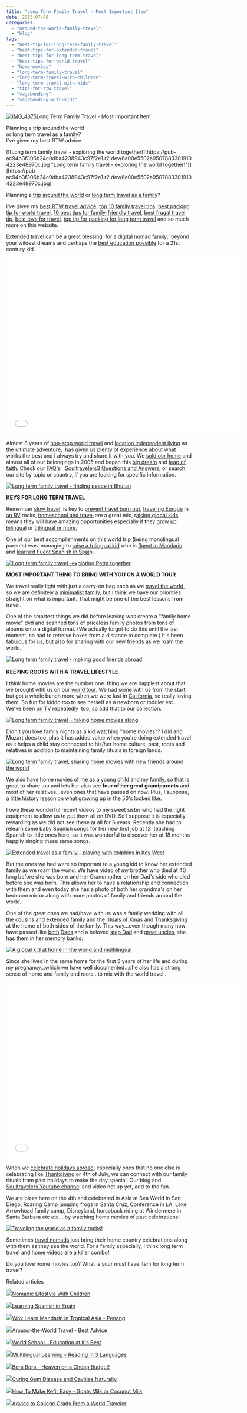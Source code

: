 ```yaml
---
title: "Long Term Family Travel - Most Important Item"
date: 2013-07-08
categories: 
  - "around-the-world-family-travel"
  - "blog"
tags: 
  - "best-tip-for-long-term-family-travel"
  - "best-tips-for-extended-travel"
  - "best-tips-for-long-term-travel"
  - "best-tips-for-world-travel"
  - "home-movies"
  - "long-term-family-travel"
  - "long-term-travel-with-children"
  - "long-term-travel-with-kids"
  - "tips-for-rtw-travel"
  - "vagabonding"
  - "vagabonding-with-kids"
---
```


[![IMG_4375](https://pub-ac94b3f306b24c0dba4238943c97f2e1.r2.dev/6a00e5502a950788330192abeb55c7970d.jpg "IMG_4375")](https://pub-ac94b3f306b24c0dba4238943c97f2e1.r2.dev/6a00e5502a950788330192abeb55c7970d.jpg)Long Term Family Travel - 
Most Important Item  
  
Planning a trip around the world  
or long term travel as a family?  
I've given my best RTW advice

<!--more--> [![Long term family travel - exploring the world together!](https://pub-ac94b3f306b24c0dba4238943c97f2e1.r2.dev/6a00e5502a95078833019104223e48970c.jpg "Long term family travel - exploring the world together!")](https://pub-ac94b3f306b24c0dba4238943c97f2e1.r2.dev/6a00e5502a95078833019104223e48970c.jpg)  
  
  
Planning a [trip around the world](http://soultravelers3new.local/2012/12/around-the-world-family-travel.html "trip around the world") or [long term travel as a family](http://soultravelers3new.local/2010/03/long-term-family-travel-homeschool-roadschool-world-school-digitalnomad-lifestyle-design-virtual-.html "long term travel as a family")?  
  
I've given my [best RTW travel advice](http://soultravelers3new.local/2012/12/-around-the-world-travel-best-advice.html "best around the world travel advice"), [top 10 family travel tips](http://soultravelers3new.local/2008/05/top-10-family-t.html "top 10 family travel tips"), [best packing tip for world travel](http://soultravelers3new.local/2012/08/best-packing-tip-for-world-travel.html "best packing tip for world travel"), [10 best tips for family-friendly travel](http://soultravelers3new.local/2010/02/15-best-tips-for-family-friendly-travel-airplanes-airports-vacation-roadtrips-long-term-family-trave.html "best tips for family friendly travel"), [best frugal travel tip](http://soultravelers3new.local/2013/02/minimalist-family-frugal-tip-omg.html "best frugal travel tip"), [best toys for travel](http://soultravelers3new.local/2011/09/best-toys-for-travel-.html "best toys for travel"), [top tip for packing for long term travel](http://soultravelers3new.local/2013/03/top-travel-tip-for-long-term-travel.html "top tips for packing long term travel") and so much more on this website.  
  
[Extended travel](http://soultravelers3new.local/2008/06/how-to-do-exten.html "extended travel") can be a great blessing  for a [digital nomad family](http://soultravelers3new.local/2009/04/how-to-travel-the-world-as-a-digital-nomad-family.html "digital nomad family"),  beyond your wildest dreams and perhaps the [best education possible](http://soultravelers3new.local/2013/01/world-school-education-at-its-best-.html/ "best education for 21st century kids") for a 21st century kid.  
  

<iframe src="//www.youtube.com/embed/L1AspeNfcGE?rel=0" frameborder="0" height="480" width="640"></iframe>

  
  
Almost 8 years of [non-stop world travel](http://soultravelers3new.local/2012/01/amazing-family-world-tour.html "non-stop world travel") and [location independent living](http://soultravelers3new.local/2010/05/globe-trotting-location-independent-kids-friends-perpetual-travelers-tck-long-term-family-travel-.html "location independent living") as the [ultimate adventure](http://soultravelers3new.local/2011/02/kids-friends-travel-on-the-ultimate-family-adventure.html "ultimate family adventure"),  has given us plenty of experience about what works the best and I always try and share it with you. We [sold our home](http://soultravelers3new.local/2006/08/home-and-hous-1.html "sold our dream home") and almost all of our belongings in 2005 and began this [big dream](http://soultravelers3new.local/2010/06/early-retirement-perpetual-travel-radical-early-retirement-with-kids-rtw-family-travel-multiyear.html "retire early and travel") and [leap of faith](http://soultravelers3new.local/2006/08/leap-of-faith.html "Leap of faith"). Check our [FAQ's](http://soultravelers3new.local/faqs.html "FAQ soultravelers3")   [Soultravelers3 Questions and Answers](http://soultravelers3new.local/2009/06/questions-answers-about-soultravelers3-family-travel.html "soultravelers3 questions and answers about family travel"), or search our site by topic or country, if you are looking for specific information.  
  
[![Long term family travel - finding peace in Bhutan](https://pub-ac94b3f306b24c0dba4238943c97f2e1.r2.dev/6a00e5502a950788330192abebb889970d.jpg "Long term family travel - finding peace in Bhutan")](https://pub-ac94b3f306b24c0dba4238943c97f2e1.r2.dev/6a00e5502a950788330192abebb889970d.jpg)  
  
**KEYS FOR LONG TERM TRAVEL**  
  
Remember [slow travel](http://soultravelers3new.local/2011/11/slow-travel.html "slow travel tips")  is key to [prevent travel burn out](http://soultravelers3new.local/2011/08/how-to-prevent-travel-burnout.html "prevents travel burn out"), [traveling Europe](http://soultravelers3new.local/2012/02/5-best-european-family-vacations.html "best european family vacations") in [an RV](http://soultravelers3new.local/2010/05/camping-europe-in-a-motorhome-rv-5-best-sites-roadtrip-europe-family-travel-budget-best-price.html "camping europe in a motorhome or rv or campervan") rocks, [homeschool and travel](http://soultravelers3new.local/2010/04/family-travel-homeschool-education-global-students-lifestyle-design-location-independent-4hww-around.html "homeschool and travel") are a great mix, r[aising global kids](http://soultravelers3new.local/2011/07/how-to-and-why-raise-a-global-kid.html "raising global kids") means they will have amazing opportunities especially if they [grow up bilingual](http://soultravelers3new.local/2013/04/growing-up-bilingual-or-trilingual.html "growing up bilingual") or [trilingual or more.](http://soultravelers3new.local/2011/06/how-to-raise-a-bilingual-or-multi-lingual-child.html "how to raise a multilingual child")  
  
One of our best accomplishments on this world trip (being monolingual parents) was  managing to [raise a trilingual kid](http://soultravelers3new.local/2013/01/raising-a-bilingual-child-or-trilingual.html "raising a bilingual or trilingual child") who is [fluent in Mandarin](http://soultravelers3new.local/2013/06/fluent-mandarin.html "fluent in mandarin") and [learned fluent Spanish in Spai](http://soultravelers3new.local/2013/05/learning-spanish-in-spain.html "learning spanish in spain")n.  
  
[![Long term family travel -exploring Petra together](https://pub-ac94b3f306b24c0dba4238943c97f2e1.r2.dev/6a00e5502a9507883301910422acc2970c.jpg "Long term family travel -exploring Petra together")](https://pub-ac94b3f306b24c0dba4238943c97f2e1.r2.dev/6a00e5502a9507883301910422acc2970c.jpg)  
  
**MOST IMPORTANT THING TO BRING WITH YOU ON A WORLD TOUR**  
  
We travel really light with just a carry-on bag each as we [travel the world](http://soultravelers3new.local/2012/04/best-friends-around-the-world-traveling-with-school-age-kids.html "travel the world with kids"), so we are definitely a [minimalist family](http://soultravelers3new.local/2011/08/minimalist-living-family-travel-lifestyle-books.html "minimalist family"), but I think we have our priorities straight on what is important. That might be one of the best lessons from travel.  
  
One of the smartest things we did before leaving was create a "family home movie" dvd and scanned tons of priceless family photos from tons of albums onto a digital format. (We actually forgot to do this until the last moment, so had to retreive boxes from a distance to complete.) It's been fabulous for us, but also for sharing with our new friends as we roam the world.  
  
[![Long term family travel - making good friends abroad](https://pub-ac94b3f306b24c0dba4238943c97f2e1.r2.dev/6a00e5502a9507883301901e2c91cf970b.jpg "Long term family travel - making good friends abroad")](https://pub-ac94b3f306b24c0dba4238943c97f2e1.r2.dev/6a00e5502a9507883301901e2c91cf970b.jpg)  
   
**KEEPING ROOTS WITH A TRAVEL LIFESTYLE**  
  
I think home movies are the number one  thing we are happiest about that we brought wtih us on our [world tour.](http://soultravelers3new.local/2010/08/around-the-world-with-kids-extended-travel-long-term-travel-families-and-friends.html "family world trip with kids") We had some with us from the start, but got a whole bunch more when we were last in [California](http://soultravelers3new.local/2012/08/top-10-california-destinations.html "top california destinations"), so really loving them. So fun for kiddo too to see herself as a newborn or toddler etc.. We've been [on TV](http://soultravelers3new.local/2013/06/how-to-get-on-tv.html "how to get on tv") repeatedly  too, so add that to our collection.  
  
[![Long term family travel = taking home movies along](https://pub-ac94b3f306b24c0dba4238943c97f2e1.r2.dev/6a00e5502a9507883301901e2cb399970b.jpg "Long term family travel = taking home movies along")](https://pub-ac94b3f306b24c0dba4238943c97f2e1.r2.dev/6a00e5502a9507883301901e2cb399970b.jpg)  
  
Didn't you love family nights as a kid watching "home movies"? I did and Mozart does too, plus it has added value when you're doing extended travel as it helps a child stay connected to his/her home culture, past, roots and relatives in addition to maintaining family rituals in foreign lands.  
  
[![Long term family travel, sharing home movies with new friends around the world](https://pub-ac94b3f306b24c0dba4238943c97f2e1.r2.dev/6a00e5502a9507883301910422b935970c.jpg "Long term family travel, sharing home movies with new friends around the world")](https://pub-ac94b3f306b24c0dba4238943c97f2e1.r2.dev/6a00e5502a9507883301910422b935970c.jpg)  
  
  
We also have home movies of me as a young child and my family, so that is great to share too and lets her also see **four of her great grandparents** and most of her relatives...even ones that have passed on now. Plus, I suppose, a little history lesson on what growing up in the 50's looked like.  
  
I owe these wonderful recent videos to my sweet sister who had the right equipment to allow us to put them all on DVD. So I suppose it is especially rewarding as we did not see these at all for 6 years. Recently she had to relearn some baby Spanish songs for her new first job at 12  teaching Spanish to little ones here, so it was wonderful to discover her at 18 months happily singing these same songs.  
  
[![Extended travel as a family - playing with dolphins in Key West](https://pub-ac94b3f306b24c0dba4238943c97f2e1.r2.dev/6a00e5502a950788330192abebd4b7970d.jpg "Extended travel as a family - playing with dolphins in Key West")](https://pub-ac94b3f306b24c0dba4238943c97f2e1.r2.dev/6a00e5502a950788330192abebd4b7970d.jpg)  
  
But the ones we had were so important to a young kid to know her extended family as we roam the world. We have video of my brother who died at 40 long before she was born and her Grandmother on her Dad's side who died before she was born. This allows her to have a relationship and connection with them and even today she has a photo of both her grandma's on her bedroom mirror along with more photos of family and friends around the world.  
  
One of the great ones we had/have with us was a family wedding with all the cousins and extended family and the [rituals of Xma](http://soultravelers3new.local/2011/11/home-for-the-holidays.html "home for the holidays")s and [Thanksgiving](http://soultravelers3new.local/2009/11/thanksgiving-blessings-in-spain-.html "Thanksgiving abroad") at the home of both sides of the family. This way...even though many now have passed like [both](http://soultravelers3new.local/2012/05/what-i-learned-from-my-father.html "what I learned from my dad") [Dads](http://soultravelers3new.local/2010/06/good-bye-dad-grandpa-family-death-afar-while-traveling-abroad.html "dads dying") and a beloved [step Dad](http://soultravelers3new.local/2010/12/mourning-while-traveling-tribute-to-al-grief-and-travel-deathdying-at-a-distance.html "mourning while traveling") and [great uncles](http://soultravelers3new.local/2006/10/good-bye-uncle.html "great uncle"), she has them in her memory banks.  
  
[![A global kid at home in the world and multilingual](https://pub-ac94b3f306b24c0dba4238943c97f2e1.r2.dev/6a00e5502a9507883301901e2ca118970b.jpg "A global kid at home in the world and multilingual")](https://pub-ac94b3f306b24c0dba4238943c97f2e1.r2.dev/6a00e5502a9507883301901e2ca118970b.jpg)  
  
Since she lived in the same home for the first 5 years of her life and during my pregnancy...which we have well documented...she also has a strong sense of home and family and roots...to mix with the world travel .  
  

<iframe src="//www.youtube.com/embed/hxBFv5AAxhw?rel=0" frameborder="0" height="480" width="640"></iframe>

  
  
When we [celebrate holidays abroad](http://soultravelers3new.local/2009/12/how-to-enjoy-family-travel-abroad-at-christmas-digital-nomad-4hww-extended-travel-holidays.html "celebrate christmas abroad "), especially ones that no one else is celebrating like [Thankgiving](http://soultravelers3new.local/2010/11/first-thanksgiving-in-asia.html "Thanksgiving in Asia") or 4th of July, we can connect with our family rituals from past holidays to make the day special. Our blog and [Soultravelers Youtube channe](http://www.youtube.com/user/soultravelers3 "soultravelers3 youtube channel")l and video not up yet, add to the fun.  
  
We ate pizza here on the 4th and celebrated in Asia at Sea World in San Diego, Roaring Camp jumping frogs in Santa Cruz, Conference in LA, Lake Arrowhead family camp, Disneyland, horseback riding at Windermere in Santa Barbara etc etc....by watching home movies of past celebrations!  
  
[![Traveling the world as a family rocks!](https://pub-ac94b3f306b24c0dba4238943c97f2e1.r2.dev/6a00e5502a9507883301910422db29970c.jpg "Traveling the world as a family rocks!")](https://pub-ac94b3f306b24c0dba4238943c97f2e1.r2.dev/6a00e5502a9507883301910422db29970c.jpg)  
  
Sometimes [travel nomads](http://soultravelers3new.local/2012/11/digital-nomad-global-kid-tv-stories.html "travel nomads") just bring their home country celebrations along with them as they see the world. For a family especially, I think long term travel and home videos are a killer combo!  
  
Do you love home movies too? What is your must have item for long term travel?  

Related articles

[![](http://i.zemanta.com/97268419_80_80.jpg)](http://soultravelers3new.local/2012/06/nomadic-lifestyle-with-children-.html)[Nomadic Lifestyle With Children](http://soultravelers3new.local/2012/06/nomadic-lifestyle-with-children-.html)

[![](http://i.zemanta.com/168450990_80_80.jpg)](http://soultravelers3new.local/2013/05/learning-spanish-in-spain.html)[Learning Spanish in Spain](http://soultravelers3new.local/2013/05/learning-spanish-in-spain.html)

[![](http://i.zemanta.com/94084671_80_80.jpg)](http://soultravelers3new.local/2012/06/why-learn-mandarin-in-tropical-asia-penang.html)[Why Learn Mandarin in Tropical Asia - Penang](http://soultravelers3new.local/2012/06/why-learn-mandarin-in-tropical-asia-penang.html)

[![](http://i.zemanta.com/133178306_80_80.jpg)](http://soultravelers3new.local/2012/12/-around-the-world-travel-best-advice.html)[Around-the-World Travel - Best Advice](http://soultravelers3new.local/2012/12/-around-the-world-travel-best-advice.html)

[![](http://i.zemanta.com/138225478_80_80.jpg)](http://soultravelers3new.local/2013/01/world-school-education-at-its-best-.html)[World School - Education at it's Best](http://soultravelers3new.local/2013/01/world-school-education-at-its-best-.html)

[![](http://i.zemanta.com/124031105_80_80.jpg)](http://soultravelers3new.local/2012/11/multilingual-learning-reading-in-3-languages.html)[Multilingual Learning - Reading in 3 Languages](http://soultravelers3new.local/2012/11/multilingual-learning-reading-in-3-languages.html)

[![](http://i.zemanta.com/92363554_80_80.jpg)](http://soultravelers3new.local/2012/06/bora-bora-heaven-on-a-cheap-budget.html)[Bora Bora - Heaven on a Cheap Budget!](http://soultravelers3new.local/2012/06/bora-bora-heaven-on-a-cheap-budget.html)

[![](http://i.zemanta.com/154024597_80_80.jpg)](http://soultravelers3new.local/2013/03/curing-gum-disease-and-cavities-naturally.html)[Curing Gum Disease and Cavities Naturally](http://soultravelers3new.local/2013/03/curing-gum-disease-and-cavities-naturally.html)

[![](http://i.zemanta.com/100812762_80_80.jpg)](http://soultravelers3new.local/2012/07/-how-to-make-kefir-easy-goats-milk-or-coconut-milk.html)[How To Make Kefir Easy - Goats Milk or Coconut Milk](http://soultravelers3new.local/2012/07/-how-to-make-kefir-easy-goats-milk-or-coconut-milk.html)

[![](http://i.zemanta.com/91218951_80_80.jpg)](http://soultravelers3new.local/2012/05/advice-to-college-grads-from-a-world-traveler.html)[Advice to College Grads From a World Traveler](http://soultravelers3new.local/2012/05/advice-to-college-grads-from-a-world-traveler.html)
